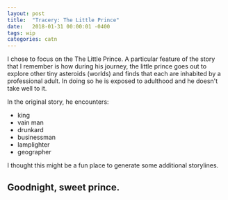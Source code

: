 ```yaml
---
layout: post
title:  "Tracery: The Little Prince"
date:   2018-01-31 00:00:01 -0400
tags: wip
categories: catn
---
```


I chose to focus on the The Little Prince. A particular feature of the story that I remember is how during his journey, the little prince goes out to explore other tiny asteroids (worlds) and finds that each are inhabited by a professional adult. In doing so he is exposed to adulthood and he doesn't take well to it.

In the original story, he encounters:
- king
- vain man
- drunkard
- businessman
- lamplighter
- geographer

I thought this might be a fun place to generate some additional storylines.

## Goodnight, sweet prince.
